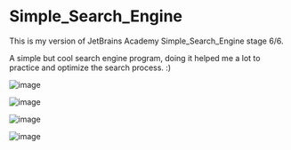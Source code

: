# Simple_Search_Engine
This is my version of JetBrains Academy Simple_Search_Engine stage 6/6.

A simple but cool search engine program, doing it helped me a lot to practice and optimize the search process. :)

![image](https://user-images.githubusercontent.com/69851038/154707868-90b1a50e-142b-4501-80b3-603d5e22ebd8.png)

![image](https://user-images.githubusercontent.com/69851038/154708082-2fe1d213-9db3-4b2f-872a-b7ad6ffc4297.png)

![image](https://user-images.githubusercontent.com/69851038/154708287-70abab78-a02f-449b-b5b5-9f986fecc0eb.png)

![image](https://user-images.githubusercontent.com/69851038/154708483-2e9643da-c0fa-4193-b7a1-cabdda56a241.png)






